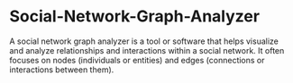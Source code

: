 # Social-Network-Graph-Analyzer
A social network graph analyzer is a tool or software that helps visualize and analyze relationships and interactions within a social network. It often focuses on nodes (individuals or entities) and edges (connections or interactions between them).
